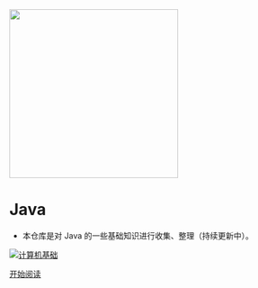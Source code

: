 <img width="300px" src="https://gitee.com/duhouan/ImagePro/raw/master/logo.png">

# Java

- 本仓库是对 Java 的一些基础知识进行收集、整理（持续更新中）。



<p>
    <a href="https://duhouan.github.io/Java/#/?id=%e2%9c%8f%ef%b8%8f-%e8%ae%a1%e7%ae%97%e6%9c%ba%e5%9f%ba%e7%a1%80"><img src="https://img.shields.io/badge/basic-Java基础-blue.svg" alt="计算机基础"/></a>
</p>



[开始阅读](./README.md)